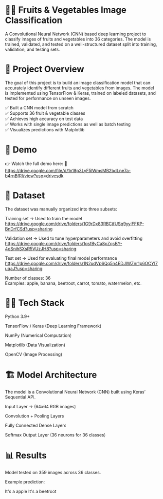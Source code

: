 # 🥦🍎 Fruits & Vegetables Image Classification

A Convolutional Neural Network (CNN) based deep learning project to classify images of fruits and vegetables into 36 categories. The model is trained, validated, and tested on a well-structured dataset split into training, validation, and testing sets.<br>

# 🚀 Project Overview

The goal of this project is to build an image classification model that can accurately identify different fruits and vegetables from images. The model is implemented using TensorFlow & Keras, trained on labeled datasets, and tested for performance on unseen images.<br>

✅ Built a CNN model from scratch<br>
✅ Supports 36 fruit & vegetable classes<br>
✅ Achieves high accuracy on test data<br>
✅ Works with single image predictions as well as batch testing<br>
✅ Visualizes predictions with Matplotlib<br>

# 🎥 Demo<br>

👉 Watch the full demo here: 📌https://drive.google.com/file/d/1n18p3LyF5lWmsMB2bdLne7a-b4rnBfRI/view?usp=drivesdk <br>

# 📂 Dataset

The dataset was manually organized into three subsets:<br>

Training set → Used to train the model<br>
https://drive.google.com/drive/folders/1G9rDx83RBCtfUSq9yylFFKP-BnDrfCSd?usp=sharing

Validation set → Used to tune hyperparameters and avoid overfitting<br>
https://drive.google.com/drive/folders/1qsfByCa8oZqsBY-4oSnihSXsR5VUzJH8?usp=sharing

Test set → Used for evaluating final model performance<br>
https://drive.google.com/drive/folders/1N2udVp6Qq5n4EDJlWZnr1p6OCYI7uqaJ?usp=sharing

Number of classes: 36<br>
Examples: apple, banana, beetroot, carrot, tomato, watermelon, etc.<br>

# 🧑‍💻 Tech Stack

Python 3.9+

TensorFlow / Keras (Deep Learning Framework)

NumPy (Numerical Computation)

Matplotlib (Data Visualization)

OpenCV (Image Processing)

# 🏗️ Model Architecture

The model is a Convolutional Neural Network (CNN) built using Keras’ Sequential API.

Input Layer → (64x64 RGB images)

Convolution + Pooling Layers

Fully Connected Dense Layers

Softmax Output Layer (36 neurons for 36 classes)

# 📊 Results

Model tested on 359 images across 36 classes.

Example prediction:<br>

It's a apple
It's a beetroot
